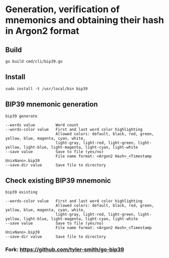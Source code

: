 # Generation, verification of mnemonics and obtaining their hash in Argon2 format

## Build
    go build cmd/cli/bip39.go

## Install
    sudo install -t /usr/local/bin bip39

## BIP39 mnemonic generation
    bip39 generate

    --words value         Word count
    --words-color value   First and last word color highlighting
                          Allowed colors: default, black, red, green, yellow, blue, magenta, cyan, white,
                          light-gray, light-red, light-green, light-yellow, light-blue, light-magenta, light-cyan, light-white
    --save value          Save to file (yes/no)
                          File name format: <Argon2 Hash>_<Timestamp UnixNano>.bip39
    --save-dir value      Save file to directory


## Check existing BIP39 mnemonic
    bip39 existing

    --words-color value   First and last word color highlighting
                          Allowed colors: default, black, red, green, yellow, blue, magenta, cyan, white,
                          light-gray, light-red, light-green, light-yellow, light-blue, light-magenta, light-cyan, light-white
    --save value          Save to file (yes/no)
                          File name format: <Argon2 Hash>_<Timestamp UnixNano>.bip39
    --save-dir value      Save file to directory

### Fork: https://github.com/tyler-smith/go-bip39